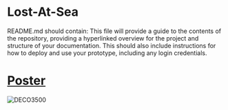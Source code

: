 # Lost-At-Sea

README.md should contain:
This file will provide a guide to the contents of the repository, providing a hyperlinked
overview for the project and structure of your documentation. This should also include
instructions for how to deploy and use your prototype, including any login credentials.

# [Poster](https://github.com/DECO3500-2022/Lost-At-Sea/files/9741460/DECO3500.pdf)
![DECO3500](https://user-images.githubusercontent.com/71433203/194755618-8dfd73af-e2cf-4e39-8187-a3aa47ccb633.png)
